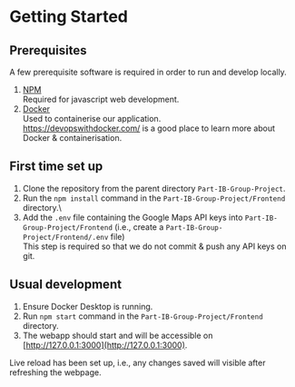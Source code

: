 # Getting Started

## Prerequisites

A few prerequisite software is required in order to run and develop locally.

1. [NPM](https://nodejs.org/en/download/)\
  Required for javascript web development.
2. [Docker](https://docs.docker.com/get-docker/)\
  Used to containerise our application.\
  https://devopswithdocker.com/ is a good place to learn more about Docker & containerisation.

## First time set up
1. Clone the repository from the parent directory `Part-IB-Group-Project`. 
2. Run the `npm install` command in the `Part-IB-Group-Project/Frontend` directory.\
3. Add the `.env` file containing the Google Maps API keys into `Part-IB-Group-Project/Frontend` (i.e., create a `Part-IB-Group-Project/Frontend/.env` file)\
This step is required so that we do not commit & push any API keys on git.

## Usual development
1. Ensure Docker Desktop is running.
2. Run `npm start` command in the `Part-IB-Group-Project/Frontend` directory.
3. The webapp should start and will be accessible on [http://127.0.0.1:3000](http://127.0.0.1:3000). 

Live reload has been set up, i.e., any changes saved will visible after refreshing the webpage.
